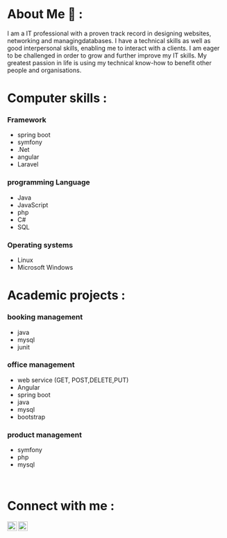 # About Me 👋 :

I am a IT professional with a proven track record in designing websites,
networking and managingdatabases. I have a technical skills as well as good
interpersonal skills, enabling me to interact with a clients.
I am eager to be challenged in order to grow and further improve my IT skills. My
greatest passion in life is using my technical know-how to benefit other people and organisations.

# Computer skills :

### Framework

- spring boot
- symfony
- .Net
- angular
- Laravel
### programming Language
- Java
- JavaScript
- php
- C#
- SQL


### Operating systems
- Linux
- Microsoft Windows
# Academic projects :
### booking management

- java
- mysql
- junit

### office management

- web service (GET, POST,DELETE,PUT)
- Angular
- spring boot
- java
- mysql
- bootstrap

### product management

- symfony
- php
- mysql

<br />


# Connect with me :

[<img align="left" alt="codeSTACKr | Twitter" width="22px" src="https://raw.githubusercontent.com/singhkshitij/singhkshitij/master/mail.png" />][email]
[<img align="left" alt="codeSTACKr | LinkedIn" width="22px" src="https://cdn.jsdelivr.net/npm/simple-icons@v3/icons/linkedin.svg" />][linkedin]





<br />
<br />








[linkedin]: https://www.linkedin.com/in/serine-zaghdoud-570433195/
[email]: mailto:zaserine19@gmail.com
